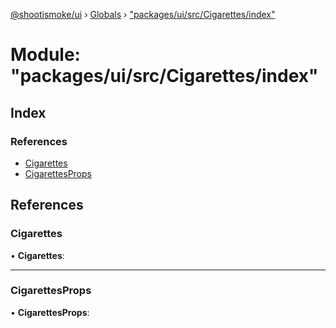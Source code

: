 [@shootismoke/ui](../README.md) › [Globals](../globals.md) › ["packages/ui/src/Cigarettes/index"](_packages_ui_src_cigarettes_index_.md)

# Module: "packages/ui/src/Cigarettes/index"

## Index

### References

* [Cigarettes](_packages_ui_src_cigarettes_index_.md#cigarettes)
* [CigarettesProps](_packages_ui_src_cigarettes_index_.md#cigarettesprops)

## References

###  Cigarettes

• **Cigarettes**:

___

###  CigarettesProps

• **CigarettesProps**:
